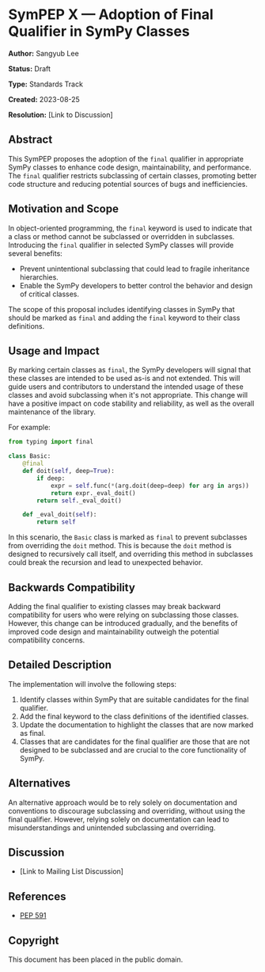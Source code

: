 # SymPEP X — Adoption of Final Qualifier in SymPy Classes

**Author:** Sangyub Lee

**Status:** Draft

**Type:** Standards Track

**Created:** 2023-08-25

**Resolution:** [Link to Discussion]

## Abstract

This SymPEP proposes the adoption of the `final` qualifier in appropriate SymPy classes to enhance code design, maintainability, and performance. The `final` qualifier restricts subclassing of certain classes, promoting better code structure and reducing potential sources of bugs and inefficiencies.

## Motivation and Scope

In object-oriented programming, the `final` keyword is used to indicate that a class or method cannot be subclassed or overridden in subclasses. Introducing the `final` qualifier in selected SymPy classes will provide several benefits:

- Prevent unintentional subclassing that could lead to fragile inheritance hierarchies.
- Enable the SymPy developers to better control the behavior and design of critical classes.

The scope of this proposal includes identifying classes in SymPy that should be marked as `final` and adding the `final` keyword to their class definitions.

## Usage and Impact

By marking certain classes as `final`, the SymPy developers will signal that these classes are intended to be used as-is and not extended. This will guide users and contributors to understand the intended usage of these classes and avoid subclassing when it's not appropriate. This change will have a positive impact on code stability and reliability, as well as the overall maintenance of the library.

For example:

```python
from typing import final

class Basic:
    @final
    def doit(self, deep=True):
        if deep:
            expr = self.func(*(arg.doit(deep=deep) for arg in args))
            return expr._eval_doit()
        return self._eval_doit()

    def _eval_doit(self):
        return self
```

In this scenario, the `Basic` class is marked as `final` to prevent subclasses from overriding the `doit` method. This is because the `doit` method is designed to recursively call itself, and overriding this method in subclasses could break the recursion and lead to unexpected behavior.

## Backwards Compatibility

Adding the final qualifier to existing classes may break backward compatibility for users who were relying on subclassing those classes. However, this change can be introduced gradually, and the benefits of improved code design and maintainability outweigh the potential compatibility concerns.

## Detailed Description

The implementation will involve the following steps:

1. Identify classes within SymPy that are suitable candidates for the final qualifier.
2. Add the final keyword to the class definitions of the identified classes.
3. Update the documentation to highlight the classes that are now marked as final.
4. Classes that are candidates for the final qualifier are those that are not designed to be subclassed and are crucial to the core functionality of SymPy.

## Alternatives

An alternative approach would be to rely solely on documentation and conventions to discourage subclassing and overriding, without using the final qualifier. However, relying solely on documentation can lead to misunderstandings and unintended subclassing and overriding.

## Discussion

- [Link to Mailing List Discussion]

## References

- [PEP 591](https://peps.python.org/pep-0591/)

## Copyright

This document has been placed in the public domain.
